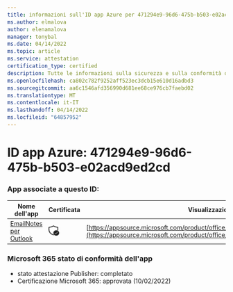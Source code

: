```yaml
---
title: informazioni sull'ID app Azure per 471294e9-96d6-475b-b503-e02acd9ed2cd
ms.author: elmalova
author: elenamalova
manager: tonybal
ms.date: 04/14/2022
ms.topic: article
ms.service: attestation
certification_type: certified
description: Tutte le informazioni sulla sicurezza e sulla conformità disponibili per 471294e9-96d6-475b-b503-e02acd9ed2cd.
ms.openlocfilehash: ca802c782f9252aff523ec3dcb15e610d16adbd3
ms.sourcegitcommit: aa6c1546afd356990d681ee68ce976cb7faebd02
ms.translationtype: MT
ms.contentlocale: it-IT
ms.lasthandoff: 04/14/2022
ms.locfileid: "64857952"
---
```

# <a name="azure-app-id-471294e9-96d6-475b-b503-e02acd9ed2cd"></a>ID app Azure: 471294e9-96d6-475b-b503-e02acd9ed2cd


### <a name="apps-associated-with-this-id"></a>App associate a questo ID:
| **Nome dell'app** | **Certificata** | **Visualizzazione in AppSource** |
|--------------|---------------|-----------------------|
| [EmailNotes per Outlook](../forward/standsssouthpacificltd1581455821226.emailnotes.md) | <img alt="Certified application badge" src="../media/certified-badge.png" height="25" width="25" /> | [https://appsource.microsoft.com/product/office/standsssouthpacificltd1581455821226.emailnotes](https://appsource.microsoft.com/product/office/standsssouthpacificltd1581455821226.emailnotes) |

### <a name="microsoft-365-app-compliance-status"></a>Microsoft 365 stato di conformità dell'app
- stato attestazione Publisher: completato
- Certificazione Microsoft 365: approvata (10/02/2022)
